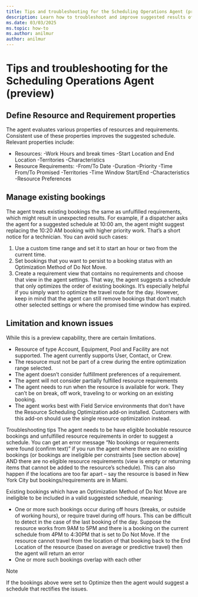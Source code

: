 ```yaml
---
title: Tips and troubleshooting for the Scheduling Operations Agent (preview)
description: Learn how to troubleshoot and improve suggested results of the Scheduling Operations Agent for Dynamics 365 Field Service.
ms.date: 03/03/2025
ms.topic: how-to
ms.author: anilmur
author: anilmur
---
```


# Tips and troubleshooting for the Scheduling Operations Agent (preview)

## Define Resource and Requirement properties

The agent evaluates various properties of resources and requirements. Consistent use of these properties improves the suggested schedule.
Relevant properties include:

- Resources:
  -Work Hours and break times
  -Start Location and End Location
  -Territories
  -Characteristics
- Resource Requirements:
  -From/To Date
  -Duration
  -Priority
  -Time From/To Promised
  -Territories
  -Time Window Start/End
  -Characteristics
  -Resource Preferences

## Manage existing bookings

The agent treats existing bookings the same as unfulfilled requirements, which might result in unexpected results. For example, if a dispatcher asks the agent for a suggested schedule at 10:00 am, the agent might suggest replacing the 10:20 AM booking with higher priority work. That’s a short notice for a technician. You can avoid such cases:

1. Use a custom time range and set it to start an hour or two from the current time.
1. Set bookings that you want to persist to a booking status with an Optimization Method of Do Not Move.
1. Create a requirement view that contains no requirements and choose that view in the agent settings. That way, the agent suggests a schedule that only optimizes the order of existing bookings. It’s especially helpful if you simply want to optimize the travel route for the day. However, keep in mind that the agent can still remove bookings that don’t match other selected settings or where the promised time window has expired.

## Limitation and known issues

While this is a preview capability, there are certain limitations.

- Resource of type Account, Equipment, Pool and Facility are not supported. The agent currently supports User, Contact, or Crew.
- The resource must not be part of a crew during the entire optimization range selected.
- The agent doesn’t consider fulfillment preferences of a requirement.
- The agent will not consider partially fulfilled resource requirements
- The agent needs to run when the resource is available for work. They can’t be on break, off work, traveling to or working on an existing booking.
- The agent works best with Field Service environments that don’t have the Resource Scheduling Optimization add-on installed. Customers with this add-on should use the single resource optimization instead.

Troubleshooting tips
The agent needs to be have eligible bookable resource bookings and unfulfilled resource requirements in order to suggest a schedule. You can get an error message “No bookings or requirements were found (confirm text)” if you run the agent where there are no existing bookings (or bookings are ineligible per constraints [see section above] AND there are no eligible resource requirements (view is empty or returning items that cannot be added to the resource’s schedule). This can also happen if the locations are too far apart – say the resource is based in New York City but bookings/requirements are in Miami.

Existing bookings which have an Optimization Method of Do Not Move are ineligible to be included in a valid suggested schedule, meaning:

- One or more such bookings occur during off hours (breaks, or outside of working hours), or require travel during off hours. This can be difficult to detect in the case of the last booking of the day. Suppose the resource works from 9AM to 5PM and there is a booking on the current schedule from 4PM to 4:30PM that is set to Do Not Move. If the resource cannot travel from the location of that booking back to the End Location of the resource (based on average or predictive travel) then the agent will return an error
- One or more such bookings overlap with each other

> [!NOTE]
> If the bookings above were set to Optimize then the agent would suggest a schedule that rectifies the issues.
